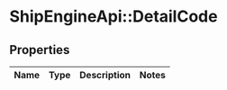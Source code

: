 # ShipEngineApi::DetailCode

## Properties
Name | Type | Description | Notes
------------ | ------------- | ------------- | -------------


